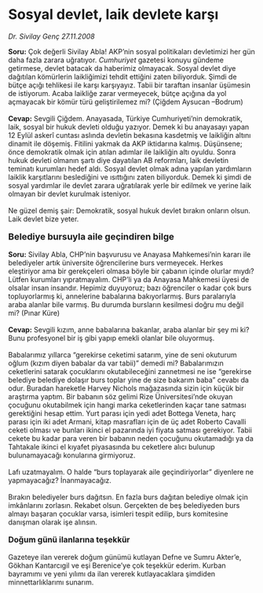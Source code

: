 # Sosyal devlet, laik devlete karşı

*Dr. Sivilay Genç 27.11.2008*

<div class="taraf_structure_2col_1zq">
<div class="margen_n">



 <p><b>Soru:</b> Çok değerli Sivilay Abla! AKP’nin sosyal politikaları devletimizi her gün daha fazla zarara uğratıyor. <i>Cumhuriyet</i> gazetesi konuyu gündeme getirmese, devlet batacak da haberimiz olmayacak. Sosyal devlet diye dağıtılan kömürlerin laikliğimizi tehdit ettiğini zaten biliyorduk. Şimdi de bütçe açığı tehlikesi ile karşı karşıyayız. Tabii bir taraftan insanlar üşümesin de istiyorum. Acaba laikliğe zarar vermeyecek, bütçe açığına da yol açmayacak bir kömür türü geliştirilemez mi? (Çiğdem Aysucan –Bodrum)<b> <br/><br/>Cevap:</b> Sevgili Çiğdem. Anayasada, Türkiye Cumhuriyeti’nin demokratik, laik, sosyal bir hukuk devleti olduğu yazıyor. Demek ki bu anayasayı yapan 12 Eylül askerî cuntası aslında devletin bekasına kasdetmiş ve laikliğin altını dinamit ile döşemiş. Fitilini yakmak da AKP iktidarına kalmış. Düşünsene; önce demokratik olmak için atılan adımlar ile laikliğin altı oyuldu. Sonra hukuk devleti olmanın şartı diye dayatılan AB reformları, laik devletin teminatı kurumları hedef aldı. Sosyal devlet olmak adına yapılan yardımların laiklik karşıtlarını beslediğini ve ısıttığını zaten biliyorduk. Demek ki şimdi de sosyal yardımlar ile devlet zarara uğratılarak yerle bir edilmek ve yerine laik olmayan bir devlet kurulmak isteniyor. <br/><br/>Ne güzel demiş şair: Demokratik, sosyal hukuk devlet bırakın onların olsun. Laik devlet bize yeter.<b> <br/><br/><font size="4">Belediye bursuyla aile geçindiren bilge</font></b><b> <br/><br/>Soru:</b> Sivilay Abla, CHP’nin başvurusu ve Anayasa Mahkemesi’nin kararı ile belediyeler artık üniversite öğrencilerine burs vermeyecek. Herkes eleştiriyor ama bir gerekçeleri olmasa böyle bir çabanın içinde olurlar mıydı? Lütfen kurumları yıpratmayalım. CHP’li ya da Anayasa Mahkemesi üyesi de olsalar insan insandır. Hepimiz duyuyoruz; bazı öğrenciler o kadar çok burs topluyorlarmış ki, annelerine babalarına bakıyorlarmış. Burs paralarıyla araba alanlar bile varmış. Bu durumda bursların kesilmesi doğru mu değil mi? (Pınar Küre)<b> <br/><br/>Cevap:</b> Sevgili kızım, anne babalarına bakanlar, araba alanlar bir şey mi ki? Bunu profesyonel bir iş gibi yapıp emekli olanlar bile oluyormuş. <br/><br/>Babalarımız yıllarca “gerekirse ceketimi satarım, yine de seni okuturum oğlum (kızım diyen babalar da var tabii)” demedi mi? Babalarımızın ceketlerini satarak çocuklarını okutabileceğini zannetmesi ne ise “gerekirse belediye belediye dolaşır burs toplar yine de size bakarım baba” cevabı da odur. Buradan hareketle Harvey Nichols mağazasında sizin için küçük bir araştırma yaptım. Bir babanın söz gelimi Rize Üniversitesi’nde okuyan çocuğunu okutabilmek için hangi marka ceketlerinden kaçar tane satması gerektiğini hesap ettim. Yurt parası için yedi adet Bottega Veneta, harç parası için iki adet Armani, kitap masrafları için de üç adet Roberto Cavalli ceketi olması ve bunları ikinci el pazarında iyi fiyata satması gerekiyor. Tabii cekete bu kadar para veren bir babanın neden çocuğunu okutamadığı ya da Tahtakale ikinci el kıyafet piyasasında bu ceketlere alıcı bulunup bulunamayacağı konularına girmiyoruz. <br/><br/>Lafı uzatmayalım. O halde “burs toplayarak aile geçindiriyorlar” diyenlere ne yapmayacağız? İnanmayacağız. <br/><br/>Bırakın belediyeler burs dağıtsın. En fazla burs dağıtan belediye olmak için imkânlarını zorlasın. Rekabet olsun. Gerçekten de beş belediyeden burs almayı başaran çocuklar varsa, isimleri tespit edilip, burs komitesine danışman olarak işe alınsın. <b><br/><br/><font size="3">Doğum günü ilanlarına teşekkür</font></b> <br/><br/>Gazeteye ilan vererek doğum günümü kutlayan Defne ve Sumru Akter’e, Gökhan Kantarcıgil ve eşi Berenice’ye çok teşekkür ederim. Kurban bayramımı ve yeni yılımı da ilan vererek kutlayacaklara şimdiden minnettarlıklarımı sunarım.</p>
<br/>
<br/>
<br/>



<br/>


<div id="taraf_not">
</div>

</div>


</div>
